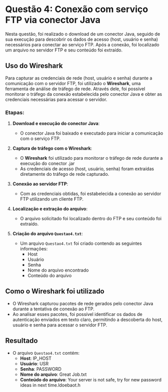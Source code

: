 # Questão 4: Conexão com serviço FTP via conector Java

Nesta questão, foi realizado o download de um conector Java, seguido de sua execução para descobrir os dados de acesso (host, usuário e senha) necessários para conectar ao serviço FTP. Após a conexão, foi localizado um arquivo no servidor FTP e seu conteúdo foi extraído.

## Uso do Wireshark

Para capturar as credenciais de rede (host, usuário e senha) durante a comunicação com o servidor FTP, foi utilizado o **Wireshark**, uma ferramenta de análise de tráfego de rede. Através dele, foi possível monitorar o tráfego da conexão estabelecida pelo conector Java e obter as credenciais necessárias para acessar o servidor.

### Etapas:

1. **Download e execução do conector Java**:
   - O conector Java foi baixado e executado para iniciar a comunicação com o serviço FTP.

2. **Captura de tráfego com o Wireshark**:
   - O **Wireshark** foi utilizado para monitorar o tráfego de rede durante a execução do conector .jar
   - As credenciais de acesso (host, usuário, senha) foram extraídas diretamente do tráfego de rede capturado.

3. **Conexão ao servidor FTP**:
   - Com as credenciais obtidas, foi estabelecida a conexão ao servidor FTP utilizando um cliente FTP.

4. **Localização e extração do arquivo**:
   - O arquivo solicitado foi localizado dentro do FTP e seu conteúdo foi extraído.

5. **Criação do arquivo `Questao4.txt`**:
   - Um arquivo `Questao4.txt` foi criado contendo as seguintes informações:
     - Host
     - Usuário
     - Senha
     - Nome do arquivo encontrado
     - Conteúdo do arquivo

## Como o Wireshark foi utilizado

- O Wireshark capturou pacotes de rede gerados pelo conector Java durante a tentativa de conexão ao FTP.
- Ao analisar esses pacotes, foi possível identificar os dados de autenticação enviados em texto claro, permitindo a descoberta do host, usuário e senha para acessar o servidor FTP.

## Resultado

- O arquivo `Questao4.txt` contém:
  - **Host**: IP_HOST
  - **Usuário**: USR
  - **Senha**: PASSWORD
  - **Nome do arquivo**: Great Job.txt
  - **Conteúdo do arquivo**: Your server is not safe, try for new password ideas in next time.ldoebaot.h
